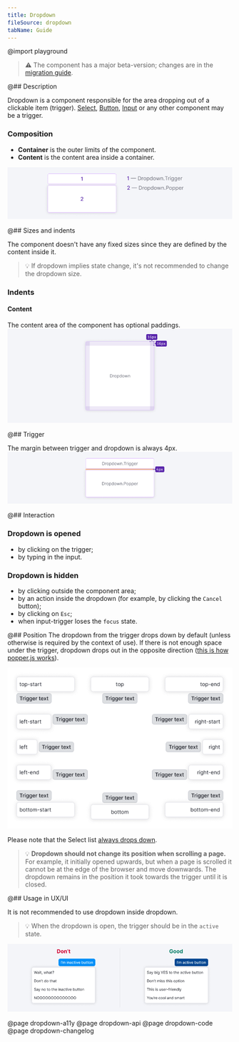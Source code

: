 ```yaml
---
title: Dropdown
fileSource: dropdown
tabName: Guide
---
```


@import playground

> ⚠️ The component has a major beta-version; changes are in the [migration guide](/internal/migration-guide).

@## Description

Dropdown is a component responsible for the area dropping out of a clickable item (trigger). [Select](/components/select/), [Button](/components/button/), [Input](/components/input/) or any other component may be a trigger.

### Composition

- **Container** is the outer limits of the component.
- **Content** is the content area inside a container.

![scheme](static/dropdown-scheme.png)

@## Sizes and indents

The component doesn't have any fixed sizes since they are defined by the content inside it.

> 💡 If dropdown implies state change, it's not recommended to change the dropdown size.

### Indents

#### Content

The content area of the component has optional paddings.
![paddings](static/paddings.png)

@## Trigger

The margin between trigger and dropdown is always 4px.
![dropdown-trigger margin](static/trigger-dropdown-scheme.png)

@## Interaction

### Dropdown is opened

- by clicking on the trigger;
- by typing in the input.

### Dropdown is hidden

- by clicking outside the component area;
- by an action inside the dropdown (for example, by clicking the `Cancel` button);
- by clicking on `Esc`;
- when input-trigger loses the `focus` state.

@## Position
The dropdown from the trigger drops down by default (unless otherwise is required by the context of use). If there is not enough space under the trigger, dropdown drops out in the opposite direction ([this is how popper.js works](https://popper.js.org/)).

![dropdown directions](static/dropdown-directions.png)

Please note that the Select list [always drops down](/components/dropdown-menu/).

> 💡 **Dropdown should not change its position when scrolling a page.** For example, it initially opened upwards, but when a page is scrolled it cannot be at the edge of the browser and move downwards. The dropdown remains in the position it took towards the trigger until it is closed.

@## Usage in UX/UI

It is not recommended to use dropdown inside dropdown.

> 💡 When the dropdown is open, the trigger should be in the `active` state.

![dropdown-trigger yes-no](static/dropdown-trigger-yes-no.png)

@page dropdown-a11y
@page dropdown-api
@page dropdown-code
@page dropdown-changelog
